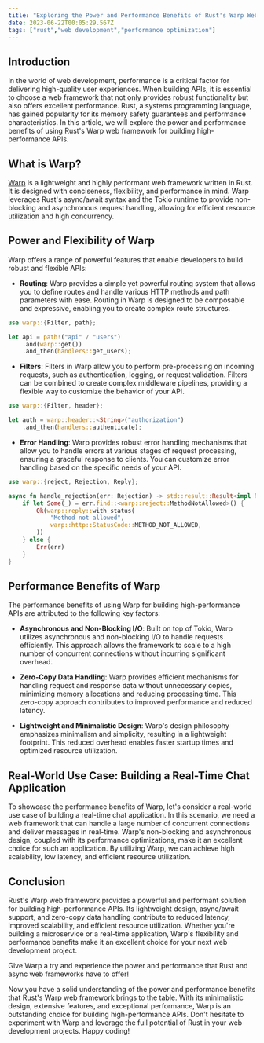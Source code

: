 ```yaml
---
title: "Exploring the Power and Performance Benefits of Rust's Warp Web Framework for Building High-Performance APIs"
date: 2023-06-22T00:05:29.567Z
tags: ["rust","web development","performance optimization"]
---
```




## Introduction

In the world of web development, performance is a critical factor for delivering high-quality user experiences. When building APIs, it is essential to choose a web framework that not only provides robust functionality but also offers excellent performance. Rust, a systems programming language, has gained popularity for its memory safety guarantees and performance characteristics. In this article, we will explore the power and performance benefits of using Rust's Warp web framework for building high-performance APIs.

## What is Warp?

[Warp](https://github.com/seanmonstar/warp) is a lightweight and highly performant web framework written in Rust. It is designed with conciseness, flexibility, and performance in mind. Warp leverages Rust's async/await syntax and the Tokio runtime to provide non-blocking and asynchronous request handling, allowing for efficient resource utilization and high concurrency.

## Power and Flexibility of Warp

Warp offers a range of powerful features that enable developers to build robust and flexible APIs:

- **Routing**: Warp provides a simple yet powerful routing system that allows you to define routes and handle various HTTP methods and path parameters with ease. Routing in Warp is designed to be composable and expressive, enabling you to create complex route structures.

```rust
use warp::{Filter, path};

let api = path!("api" / "users")
    .and(warp::get())
    .and_then(handlers::get_users);
```

- **Filters**: Filters in Warp allow you to perform pre-processing on incoming requests, such as authentication, logging, or request validation. Filters can be combined to create complex middleware pipelines, providing a flexible way to customize the behavior of your API.

```rust
use warp::{Filter, header};

let auth = warp::header::<String>("authorization")
    .and_then(handlers::authenticate);

```

- **Error Handling**: Warp provides robust error handling mechanisms that allow you to handle errors at various stages of request processing, ensuring a graceful response to clients. You can customize error handling based on the specific needs of your API.

```rust
use warp::{reject, Rejection, Reply};

async fn handle_rejection(err: Rejection) -> std::result::Result<impl Reply, Rejection> {
    if let Some(_) = err.find::<warp::reject::MethodNotAllowed>() {
        Ok(warp::reply::with_status(
            "Method not allowed",
            warp::http::StatusCode::METHOD_NOT_ALLOWED,
        ))
    } else {
        Err(err)
    }
}

```

## Performance Benefits of Warp

The performance benefits of using Warp for building high-performance APIs are attributed to the following key factors:

- **Asynchronous and Non-Blocking I/O**: Built on top of Tokio, Warp utilizes asynchronous and non-blocking I/O to handle requests efficiently. This approach allows the framework to scale to a high number of concurrent connections without incurring significant overhead.

- **Zero-Copy Data Handling**: Warp provides efficient mechanisms for handling request and response data without unnecessary copies, minimizing memory allocations and reducing processing time. This zero-copy approach contributes to improved performance and reduced latency.

- **Lightweight and Minimalistic Design**: Warp's design philosophy emphasizes minimalism and simplicity, resulting in a lightweight footprint. This reduced overhead enables faster startup times and optimized resource utilization.

## Real-World Use Case: Building a Real-Time Chat Application

To showcase the performance benefits of Warp, let's consider a real-world use case of building a real-time chat application. In this scenario, we need a web framework that can handle a large number of concurrent connections and deliver messages in real-time. Warp's non-blocking and asynchronous design, coupled with its performance optimizations, make it an excellent choice for such an application. By utilizing Warp, we can achieve high scalability, low latency, and efficient resource utilization.

## Conclusion

Rust's Warp web framework provides a powerful and performant solution for building high-performance APIs. Its lightweight design, async/await support, and zero-copy data handling contribute to reduced latency, improved scalability, and efficient resource utilization. Whether you're building a microservice or a real-time application, Warp's flexibility and performance benefits make it an excellent choice for your next web development project.

Give Warp a try and experience the power and performance that Rust and async web frameworks have to offer!


Now you have a solid understanding of the power and performance benefits that Rust's Warp web framework brings to the table. With its minimalistic design, extensive features, and exceptional performance, Warp is an outstanding choice for building high-performance APIs. Don't hesitate to experiment with Warp and leverage the full potential of Rust in your web development projects. Happy coding!